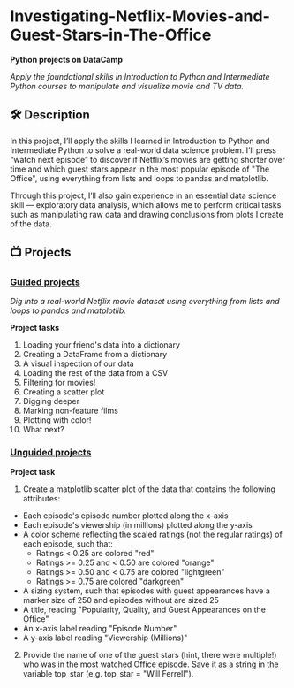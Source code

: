 # Investigating-Netflix-Movies-and-Guest-Stars-in-The-Office
**Python projects on DataCamp**

*Apply the foundational skills in Introduction to Python and Intermediate Python courses to manipulate and visualize movie and TV data.*

## 🛠️ Description
In this project, I’ll apply the skills I learned in Introduction to Python and Intermediate Python to solve a real-world data science problem. I’ll press “watch next episode” to discover if Netflix’s movies are getting shorter over time and which guest stars appear in the most popular episode of "The Office", using everything from lists and loops to pandas and matplotlib.

Through this project, I’ll also gain experience in an essential data science skill — exploratory data analysis, which allows me to perform critical tasks such as manipulating raw data and drawing conclusions from plots I create of the data.

## 📺 Projects
### [Guided projects](https://github.com/qanhnn12/Investigating-Netflix-Movies-and-Guest-Stars-in-The-Office/tree/main/guided_project)

*Dig into a real-world Netflix movie dataset using everything from lists and loops to pandas and matplotlib.*

**Project tasks**
1. Loading your friend's data into a dictionary
2. Creating a DataFrame from a dictionary
3. A visual inspection of our data
4. Loading the rest of the data from a CSV
5. Filtering for movies!
6. Creating a scatter plot
7. Digging deeper
8. Marking non-feature films
9. Plotting with color!
10. What next?


### [Unguided projects](https://github.com/qanhnn12/Investigating-Netflix-Movies-and-Guest-Stars-in-The-Office/tree/main/unguided_project)

**Project task**
1. Create a matplotlib scatter plot of the data that contains the following attributes:
- Each episode's episode number plotted along the x-axis
- Each episode's viewership (in millions) plotted along the y-axis
- A color scheme reflecting the scaled ratings (not the regular ratings) of each episode, such that:
  + Ratings < 0.25 are colored "red"
  + Ratings >= 0.25 and < 0.50 are colored "orange"
  + Ratings >= 0.50 and < 0.75 are colored "lightgreen"
  + Ratings >= 0.75 are colored "darkgreen"
- A sizing system, such that episodes with guest appearances have a marker size of 250 and episodes without are sized 25
- A title, reading "Popularity, Quality, and Guest Appearances on the Office"
- An x-axis label reading "Episode Number"
- A y-axis label reading "Viewership (Millions)"
2. Provide the name of one of the guest stars (hint, there were multiple!) who was in the most watched Office episode. Save it as a string in the variable top_star (e.g. top_star = "Will Ferrell").

